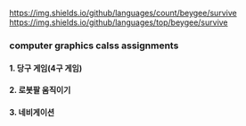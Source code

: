 https://img.shields.io/github/languages/count/beygee/survive
https://img.shields.io/github/languages/top/beygee/survive
### computer graphics calss assignments
#### 1. 당구 게임(4구 게임)
#### 2. 로봇팔 움직이기 
#### 3. 네비게이션 
